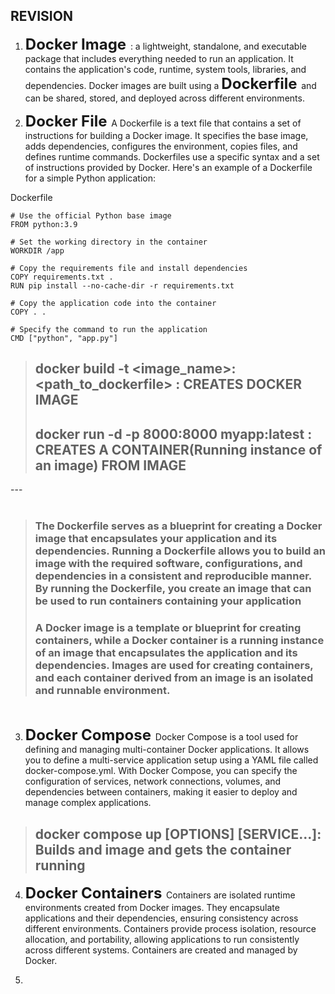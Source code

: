 ## REVISION
 1. <font size=5> **Docker Image** </font>:
  a lightweight, standalone, and executable package that includes everything needed to run an application. It contains the application's code, runtime, system tools, libraries, and dependencies. Docker images are built using a <font size=5> **Dockerfile** </font> and can be shared, stored, and deployed across different environments.

 2. <font size=5> **Docker File** </font>
A Dockerfile is a text file that contains a set of instructions for building a Docker image. It specifies the base image, adds dependencies, configures the environment, copies files, and defines runtime commands. Dockerfiles use a specific syntax and a set of instructions provided by Docker. Here's an example of a Dockerfile for a simple Python application:

Dockerfile
```
# Use the official Python base image
FROM python:3.9

# Set the working directory in the container
WORKDIR /app

# Copy the requirements file and install dependencies
COPY requirements.txt .
RUN pip install --no-cache-dir -r requirements.txt

# Copy the application code into the container
COPY . .

# Specify the command to run the application
CMD ["python", "app.py"]
```
> ## docker build -t <image_name>:<tag> <path_to_dockerfile> : CREATES DOCKER IMAGE
> ##  docker run -d -p 8000:8000 myapp:latest : CREATES A CONTAINER(Running instance of an image) FROM IMAGE
---<br/>
<br/>
> ### The Dockerfile serves as a blueprint for creating a Docker image that encapsulates your application and its dependencies. Running a Dockerfile allows you to build an image with the required software, configurations, and dependencies in a consistent and reproducible manner. By running the Dockerfile, you create an image that can be used to run containers containing your application
> ### A Docker image is a template or blueprint for creating containers, while a Docker container is a running instance of an image that encapsulates the application and its dependencies. Images are used for creating containers, and each container derived from an image is an isolated and runnable environment.
<br/>

3. <font size=5> **Docker Compose** </font> Docker Compose is a tool used for defining and managing multi-container Docker applications. It allows you to define a multi-service application setup using a YAML file called docker-compose.yml. With Docker Compose, you can specify the configuration of services, network connections, volumes, and dependencies between containers, making it easier to deploy and manage complex applications.
> ## docker compose up [OPTIONS] [SERVICE...]: Builds and image and gets the container running

4. <font size=5> **Docker Containers** </font> Containers are isolated runtime environments created from Docker images. They encapsulate applications and their dependencies, ensuring consistency across different environments. Containers provide process isolation, resource allocation, and portability, allowing applications to run consistently across different systems. Containers are created and managed by Docker.

5.
